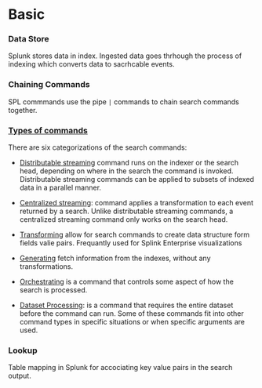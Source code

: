 # Basic

### Data Store

Splunk stores data in index. Ingested data goes thrhough the process of indexing which converts data to sacrhcable events.

### Chaining Commands
SPL commmands use the pipe `|` commands to chain search commands together.

### [Types of commands](https://docs.splunk.com/Documentation/Splunk/9.0.2/Search/Typesofcommands)
There are six categorizations of the search commands:

* [Distributable streaming](https://docs.splunk.com/Documentation/Splunk/9.0.2/SearchReference/Commandsbytype#Streaming_commands) command runs on the indexer or the search head, depending on where in the search the command is invoked. Distributable streaming commands can be applied to subsets of indexed data in a parallel manner.
* [Centralized streaming](https://docs.splunk.com/Documentation/Splunk/9.0.2/SearchReference/Commandsbytype#Streaming_commands): command applies a transformation to each event returned by a search. Unlike distributable streaming commands, a centralized streaming command only works on the search head.

* [Transforming](https://docs.splunk.com/Splexicon:Transformingcommand) allow for search commands to create data structure form fields valie pairs. Frequantly used for Splink Enterprise visualizations
* [Generating](https://docs.splunk.com/Splexicon:Generatingcommand) fetch information from the indexes, without any transformations.
* [Orchestrating](https://docs.splunk.com/Documentation/Splunk/9.0.2/SearchReference/Commandsbytype#Orchestrating_commands) is a command that controls some aspect of how the search is processed.
* [Dataset Processing](https://docs.splunk.com/Documentation/Splunk/9.0.2/SearchReference/Commandsbytype#Dataset_processing_commands): is a command that requires the entire dataset before the command can run. Some of these commands fit into other command types in specific situations or when specific arguments are used.


### Lookup
Table mapping in Splunk for accociating key value pairs in the search output.
